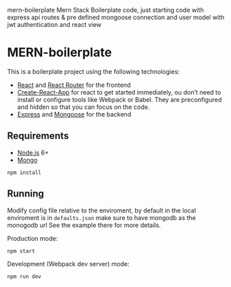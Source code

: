 mern-boilerplate
Mern Stack Boilerplate code, just starting code with express api routes & pre defined mongoose connection and user model with jwt authentication and react view

# MERN-boilerplate

This is a boilerplate project using the following technologies:
- [React](https://facebook.github.io/react/) and [React Router](https://reacttraining.com/react-router/) for the frontend
- [Create-React-App](https://github.com/facebook/create-react-app) for react to get started immediately, ou don’t need to install or configure tools like Webpack or Babel. They are preconfigured and hidden so that you can focus on the code. 
- [Express](http://expressjs.com/) and [Mongoose](http://mongoosejs.com/) for the backend

## Requirements
- [Node.js](https://nodejs.org/en/) 6+
- [Mongo](https://www.mongodb.com/)

```shell
npm install
```

## Running

Modify config file relative to the enviroment, by default in the local enviroment is in `defaults.json` make sure to have mongodb as the monogodb url See the example there for more details.

Production mode:

```shell
npm start
```

Development (Webpack dev server) mode:

```shell
npm run dev
```